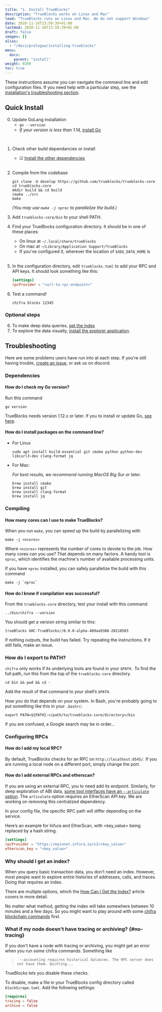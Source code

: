 ```yaml
---
title: "1. Install TrueBlocks"
description: "TrueBlocks works on Linux and Mac"
lead: "TrueBlocks runs on Linux and Mac. We do not support Windows"
date: 2020-11-16T13:59:39+01:00
lastmod: 2020-11-16T13:59:39+01:00
draft: false
images: []
alias:
  - "/docs/prologue/installing-trueblocks"
menu:
  docs:
    parent: "install"
weight: 0200
toc: true
---
```


<!---
The links in this section are hard coded so that can be pasted into the
directory README.
-->

These instructions assume you can navigate the command line and edit configuration files.
If you need help with a particular step, see the [installation's troubleshooting section](/docs/install/install-trueblocks/#troubleshooting).

## Quick Install

0.  Update GoLang installation
    - `go --version`
    - *If your version is less than 1.14,* [install Go](/docs/install/install-trueblocks/#how-do-i-check-my-go-version)

<br/>

1. Check other build dependancies or install
   
    - &#9745; [Install the other dependencies](/docs/install/install-trueblocks/#how-do-i-install-packages-on-the-command-line)
<br/><br/>
1. Compile from the codebase

    ```shell
    git clone -b develop https://github.com/trueblocks/trueblocks-core
    cd trueblocks-core
    mkdir build && cd build
    cmake ../src
    make
    ```
    _(You may use `make -j nproc` to parallelize the build.)_

2. Add `trueblocks-core/bin` to your shell PATH.

3. Find your TrueBlocks configuration directory. It should be in one of these places:

    * On linux at `~/.local/share/trueblocks`
    * On mac at `~/Library/Application Support/TrueBlocks`
    * If you've configured it, wherever the location of `$XDG_DATA_HOME` is
<br/><br/>

4. In the configuration directory, edit `trueblocks.toml` to add your RPC and
API keys. It should look something like this:

    ```toml
    [settings]
    rpcProvider = "<url-to-rpc-endpoint>"
    ```

5. Test a command!

    ```shell
    chifra blocks 12345
    ```

### Optional steps


6. To make deep data queries, [get the index](/docs/install/get-the-index/)
7. To explore the data visually, [install the explorer application](/docs/install/install-explorer/).

## Troubleshooting

Here are some problems users have run into at each step.
If you're still having trouble, [create an issue](https://github.com/TrueBlocks/trueblocks-core/issues),
or ask us on discord.

### Dependencies

#### How do I check my Go version?

Run this command

```shell
go version
```

TrueBlocks needs version 1.12.x or later. If you to install or update Go, [see here](https://golang.org/doc/install).


#### How do I install packages on the command line?

* For Linux

  ```shell
  sudo apt install build-essential git cmake python python-dev libcurl3-dev clang-format jq
  ```

* For Mac:

  _For best results, we recommend running MacOS Big Sur or later._

  ```shell
  brew install cmake
  brew install git
  brew install clang-format
  brew install jq
  ```
### Compiling

#### How many cores can I use to make TrueBlocks?

When you run `make`, you can speed up the build by parallelizing with

```shell
make -j <ncores>
```

Where `<ncores>` represents the number of cores to devote to the job.
How many cores can you use? That depends on many factors. A handy tool is `nproc`,
which identifies the machine's number of available processing units.

If you have `nproc` installed, you can safely parallelize the build with this command

```shell
make -j `nproc`
```

#### How do I know if compilation was successful?

From the `trueblocks-core` directory, test your install with this command:

```shell
../bin/chifra --version
```

You should get a version string similar to this:

```shell
trueBlocks GHC-TrueBlocks//0.9.0-alpha-409aa9388-20210503
```
If nothing outputs, the build has failed. Try repeating the instructions.
If it still fails, make an issue.

### How do I export to PATH?

`chifra` only works if its underlying tools are found in your `$PATH.`
To find the full path, run this from the top of the `trueblocks-core` directory.

```shell
cd bin && pwd && cd -
```

Add the result of that command to your shell’s `$PATH`.

How you do that depends on your system.
In Bash, you're probably going to put something like this in your `.bashrc`:

```shell
export PATH=${PATH}:</path/to/trueblocks-core/directory>/bin
```

If you are confused, a Google search may be in order…

### Configuring RPCs

#### How do I add my local RPC?

By default, TrueBlocks checks for an RPC on `http://localhost:8545/`.
If you are running a local node on a different port, simply change the port.

#### How do I add external RPCs and etherscan?

If you are using an external RPC, you to need add its endpoint.
Similarly, for deep exploration of ABI data, [some tool interfaces have an
`--articulate` option](/docs/chifra/chaindata/).
The `articulate` option requires an EtherScan API key.
We are working on removing this centralized dependency.

In your config file, the specific RPC path will differ depending on the service.

Here’s an example for Infura and EtherScan, with <key_value> being replaced by a
hash string.

```TOML
[settings]
rpcProvider = "https://mainnet.infura.io/v3/<key_value>"
etherscan_key = "<key_value>"
```

### Why should I get an index?

When you query basic transaction data, you don't need an index.
However, most people want to explore entire histories of addresses, calls, and traces.
Doing that requires an index.

There are multiple options, which the [How Can I Get the Index?](/docs/install/get-the-index)
article covers in more detail.

No matter what method, getting the index will take somewhere between 10 minutes
and a few days. So you might want to play around with some [chifra blockchain
commands](/docs/chifra/chaindata) first.

### What if my node doesn't have tracing or archiving? {#no-tracing}

If you don't have a node with tracing or archiving, you might get an error
when you run some chifra commands. Something like

> ` --accounting requires historical balances. The RPC server does not have them. Quitting...`

TrueBlocks lets you disable these checks.

To disable, make a file in your TrueBlocks config directory called `blockScrape.toml`.
Add the following settings:

```toml
[requires]
tracing = false
archive = false
```
